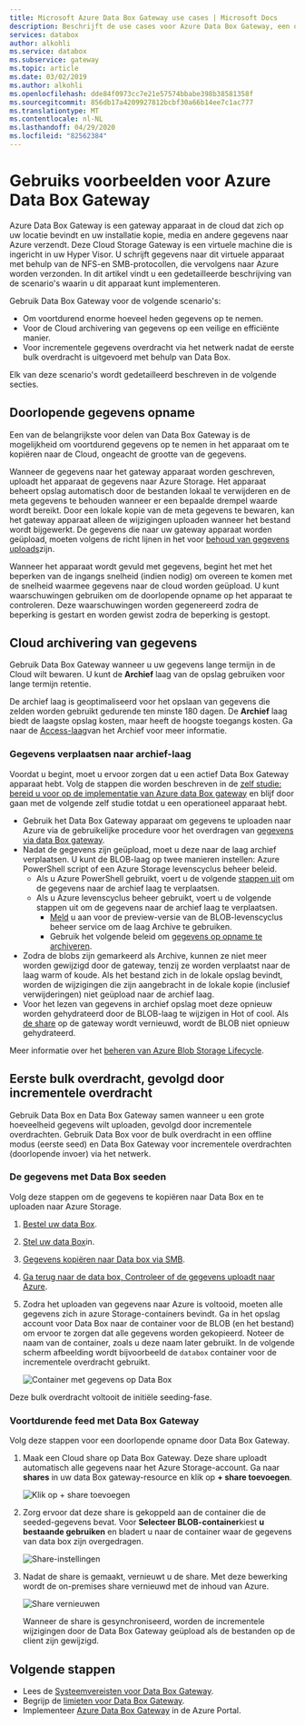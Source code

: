 ```yaml
---
title: Microsoft Azure Data Box Gateway use cases | Microsoft Docs
description: Beschrijft de use cases voor Azure Data Box Gateway, een opslag oplossing voor virtuele apparaten waarmee u gegevens kunt overdragen naar Azure
services: databox
author: alkohli
ms.service: databox
ms.subservice: gateway
ms.topic: article
ms.date: 03/02/2019
ms.author: alkohli
ms.openlocfilehash: dde84f0973cc7e21e57574bbabe398b38581358f
ms.sourcegitcommit: 856db17a4209927812bcbf30a66b14ee7c1ac777
ms.translationtype: MT
ms.contentlocale: nl-NL
ms.lasthandoff: 04/29/2020
ms.locfileid: "82562384"
---
```

# <a name="use-cases-for-azure-data-box-gateway"></a>Gebruiks voorbeelden voor Azure Data Box Gateway

Azure Data Box Gateway is een gateway apparaat in de cloud dat zich op uw locatie bevindt en uw installatie kopie, media en andere gegevens naar Azure verzendt. Deze Cloud Storage Gateway is een virtuele machine die is ingericht in uw Hyper Visor. U schrijft gegevens naar dit virtuele apparaat met behulp van de NFS-en SMB-protocollen, die vervolgens naar Azure worden verzonden. In dit artikel vindt u een gedetailleerde beschrijving van de scenario's waarin u dit apparaat kunt implementeren.

Gebruik Data Box Gateway voor de volgende scenario's:

- Om voortdurend enorme hoeveel heden gegevens op te nemen.
- Voor de Cloud archivering van gegevens op een veilige en efficiënte manier.
- Voor incrementele gegevens overdracht via het netwerk nadat de eerste bulk overdracht is uitgevoerd met behulp van Data Box.

Elk van deze scenario's wordt gedetailleerd beschreven in de volgende secties.


## <a name="continuous-data-ingestion"></a>Doorlopende gegevens opname

Een van de belangrijkste voor delen van Data Box Gateway is de mogelijkheid om voortdurend gegevens op te nemen in het apparaat om te kopiëren naar de Cloud, ongeacht de grootte van de gegevens.

Wanneer de gegevens naar het gateway apparaat worden geschreven, uploadt het apparaat de gegevens naar Azure Storage. Het apparaat beheert opslag automatisch door de bestanden lokaal te verwijderen en de meta gegevens te behouden wanneer er een bepaalde drempel waarde wordt bereikt. Door een lokale kopie van de meta gegevens te bewaren, kan het gateway apparaat alleen de wijzigingen uploaden wanneer het bestand wordt bijgewerkt. De gegevens die naar uw gateway apparaat worden geüpload, moeten volgens de richt lijnen in het voor [behoud van gegevens uploads](data-box-gateway-limits.md#data-upload-caveats)zijn.

Wanneer het apparaat wordt gevuld met gegevens, begint het met het beperken van de ingangs snelheid (indien nodig) om overeen te komen met de snelheid waarmee gegevens naar de cloud worden geüpload. U kunt waarschuwingen gebruiken om de doorlopende opname op het apparaat te controleren. Deze waarschuwingen worden gegenereerd zodra de beperking is gestart en worden gewist zodra de beperking is gestopt.

## <a name="cloud-archival-of-data"></a>Cloud archivering van gegevens

Gebruik Data Box Gateway wanneer u uw gegevens lange termijn in de Cloud wilt bewaren. U kunt de **Archief** laag van de opslag gebruiken voor lange termijn retentie.

De archief laag is geoptimaliseerd voor het opslaan van gegevens die zelden worden gebruikt gedurende ten minste 180 dagen. De **Archief** laag biedt de laagste opslag kosten, maar heeft de hoogste toegangs kosten. Ga naar de [Access-laag](/azure/storage/blobs/storage-blob-storage-tiers#archive-access-tier)van het Archief voor meer informatie.

### <a name="move-data-to-archive-tier"></a>Gegevens verplaatsen naar archief-laag

Voordat u begint, moet u ervoor zorgen dat u een actief Data Box Gateway apparaat hebt. Volg de stappen die worden beschreven in de [zelf studie: bereid u voor op de implementatie van Azure data Box gateway](data-box-gateway-deploy-prep.md) en blijf door gaan met de volgende zelf studie totdat u een operationeel apparaat hebt.

- Gebruik het Data Box Gateway apparaat om gegevens te uploaden naar Azure via de gebruikelijke procedure voor het overdragen van [gegevens via data Box gateway](data-box-gateway-deploy-add-shares.md).
- Nadat de gegevens zijn geüpload, moet u deze naar de laag archief verplaatsen. U kunt de BLOB-laag op twee manieren instellen: Azure PowerShell script of een Azure Storage levenscyclus beheer beleid.  
    - Als u Azure PowerShell gebruikt, voert u de volgende [stappen uit](/azure/databox/data-box-how-to-set-data-tier#use-azure-powershell-to-set-the-blob-tier) om de gegevens naar de archief laag te verplaatsen.
    - Als u Azure levenscyclus beheer gebruikt, voert u de volgende stappen uit om de gegevens naar de archief laag te verplaatsen.
        - [Meld](/azure/storage/common/storage-lifecycle-management-concepts) u aan voor de preview-versie van de BLOB-levenscyclus beheer service om de laag Archive te gebruiken.
        - Gebruik het volgende beleid om [gegevens op opname te archiveren](/azure/storage/blobs/storage-lifecycle-management-concepts#archive-data-after-ingest).
- Zodra de blobs zijn gemarkeerd als Archive, kunnen ze niet meer worden gewijzigd door de gateway, tenzij ze worden verplaatst naar de laag warm of koude. Als het bestand zich in de lokale opslag bevindt, worden de wijzigingen die zijn aangebracht in de lokale kopie (inclusief verwijderingen) niet geüpload naar de archief laag.
- Voor het lezen van gegevens in archief opslag moet deze opnieuw worden gehydrateerd door de BLOB-laag te wijzigen in Hot of cool. Als [de share](data-box-gateway-manage-shares.md#refresh-shares) op de gateway wordt vernieuwd, wordt de BLOB niet opnieuw gehydrateerd.

Meer informatie over het [beheren van Azure Blob Storage Lifecycle](/azure/storage/common/storage-lifecycle-management-concepts).

## <a name="initial-bulk-transfer-followed-by-incremental-transfer"></a>Eerste bulk overdracht, gevolgd door incrementele overdracht

Gebruik Data Box en Data Box Gateway samen wanneer u een grote hoeveelheid gegevens wilt uploaden, gevolgd door incrementele overdrachten. Gebruik Data Box voor de bulk overdracht in een offline modus (eerste seed) en Data Box Gateway voor incrementele overdrachten (doorlopende invoer) via het netwerk.

### <a name="seed-the-data-with-data-box"></a>De gegevens met Data Box seeden

Volg deze stappen om de gegevens te kopiëren naar Data Box en te uploaden naar Azure Storage.

1. [Bestel uw data Box](/azure/databox/data-box-deploy-ordered).
2. [Stel uw data Box](/azure/databox/data-box-deploy-set-up)in.
3. [Gegevens kopiëren naar Data box via SMB](/azure/databox/data-box-deploy-copy-data).
4. [Ga terug naar de data box, Controleer of de gegevens uploadt naar Azure](/azure/databox/data-box-deploy-picked-up).
5. Zodra het uploaden van gegevens naar Azure is voltooid, moeten alle gegevens zich in azure Storage-containers bevindt. Ga in het opslag account voor Data Box naar de container voor de BLOB (en het bestand) om ervoor te zorgen dat alle gegevens worden gekopieerd. Noteer de naam van de container, zoals u deze naam later gebruikt. In de volgende scherm afbeelding wordt bijvoorbeeld de `databox` container voor de incrementele overdracht gebruikt.

    ![Container met gegevens op Data Box](media/data-box-gateway-use-cases/data-container1.png)

Deze bulk overdracht voltooit de initiële seeding-fase.

### <a name="ongoing-feed-with-data-box-gateway"></a>Voortdurende feed met Data Box Gateway

Volg deze stappen voor een doorlopende opname door Data Box Gateway. 

1. Maak een Cloud share op Data Box Gateway. Deze share uploadt automatisch alle gegevens naar het Azure Storage-account. Ga naar **shares** in uw data Box gateway-resource en klik op **+ share toevoegen**.

    ![Klik op + share toevoegen](media/data-box-gateway-use-cases/add-share1.png)

2. Zorg ervoor dat deze share is gekoppeld aan de container die de seeded-gegevens bevat. Voor **Selecteer BLOB-container**kiest **u bestaande gebruiken** en bladert u naar de container waar de gegevens van data box zijn overgedragen.

    ![Share-instellingen](media/data-box-gateway-use-cases/share-settings-select-existing-container1.png)

3. Nadat de share is gemaakt, vernieuwt u de share. Met deze bewerking wordt de on-premises share vernieuwd met de inhoud van Azure.

    ![Share vernieuwen](media/data-box-gateway-use-cases/refresh-share1.png)

    Wanneer de share is gesynchroniseerd, worden de incrementele wijzigingen door de Data Box Gateway geüpload als de bestanden op de client zijn gewijzigd.

## <a name="next-steps"></a>Volgende stappen

- Lees de [Systeemvereisten voor Data Box Gateway](data-box-gateway-system-requirements.md).
- Begrijp de [limieten voor Data Box Gateway](data-box-gateway-limits.md).
- Implementeer [Azure Data Box Gateway](data-box-gateway-deploy-prep.md) in de Azure Portal.